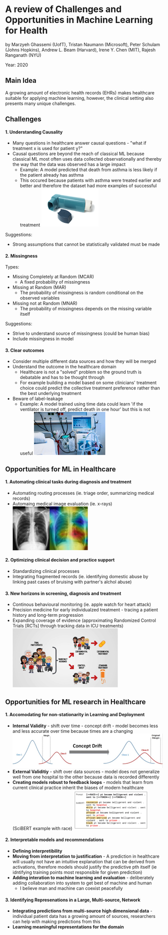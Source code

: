 # A review of Challenges and Opportunities in Machine Learning for Health

by Marzyeh Ghassemi (UofT), Tristan Naumann (Microsoft), Peter Schulam (Johns Hopkins), Andrew L. Beam (Harvard), Irene Y. Chen (MIT), Rajesh Ranganath (NYU)

Year: 2020

## Main Idea

A growing amount of electronic health records (EHRs) makes healthcare suitable for applying machine learning, however, the clinical setting also presents many unique challenges.

## Challenges

#### 1. Understanding Causality

-   Many questions in healthcare answer causal questions - "what if treatment x is used for patient y?"
-   Causal questions are beyond the reach of classical ML because classical ML most often uses data collected observationally and thereby the way that the data was observed has a large impact
    -   Example: A model predicted that death from asthma is less likely if the patient already has asthma
    -   This occured because patients with asthma were treated earlier and better and therefore the dataset had more examples of successful treatment
        <img src='assets/Inhaler.jpg' width='40%'>

Suggestions:

-   Strong assumptions that cannot be statistically validated must be made

#### 2. Missingness

Types:

-   Missing Completely at Random (MCAR)
    -   A fixed probability of missingness
-   Missing at Random (MAR)
    -   The probability of missingness is random conditional on the observed variables
-   Missing not at Random (MNAR)
    -   The probability of missingness depends on the missing variable itself

Suggestions:

-   Strive to understand source of missingness (could be human bias)
-   Include missingness in model

#### 3. Clear outcomes

-   Consider multiple different data sources and how they will be merged
-   Understand the outcome in the healthcare domain
    -   Healthcare is not a "solved" problem so the ground truth is debatable and has to be thought through
    -   For example building a model based on some clinicians' treatment choice could predict the collective treatment preference rather than the best underlying treatment
-   Beware of label-leakage
    -   Example: A model trained using time data could learn 'if the ventilator is turned off, predict death in one hour' but this is not useful
        <img src='assets/ventilator.jpg' width='50%'>

## Opportunities for ML in Healthcare

#### 1. Automating clinical tasks during diagnosis and treatment

-   Automating routing processes (ie. triage order, summarizing medical records)
-   Automaing medical image evaluation (ie. x-rays)
    <img src='assets/ml-xray.jpg' width='50%'>

#### 2. Optimizing clinical decision and practice support

-   Standardizing clinical processes
-   Integrating fragmented records (ie. identifying domestic abuse by linking past cases of bruising with partner's alchol abuse)

#### 3. New horizons in screening, diagnosis and treatment

-   Continous behavioural monitoring (ie. apple watch for heart attack)
-   Precision medicine for early individualzed treatment - tracing a patient history and long-term progression
-   Expanding coverage of evidence (approximating Randomized Control Trials [RCTs] through tracking data in ICU treatments)
    <img src='assets/RCT.jpg' width='70%'>

## Opportunities for ML research in Healthcare

#### 1. Accomodating for non-stationarity in Learning and Deployment

-   **Internal Validity** - shift over time - concept drift - model becomes less and less accurate over time because times are a changing
    <img src='assets/Concept-drift.jpg'>
-   **External Validitiy** - shift over data sources - model does not generalize well from one hospital to the other because data is recorded differently
-   **Creating models robust to feedback loops** - models that learn from current clinical practice inherit the biases of modern healthcare (SciBERT example with race)
    <img src='assets/Inherting-bias.png' width='50%'>

#### 2. Interpretable models and recommendations

-   **Defining interpretibility**
-   **Moving from interpretation to justification** - A prediction in healthcare will usually not have an intuitive explanation that can be derived from activations, therefore models should justify the predictive pth itself (ie idntifying training points most responsible for given prediction)
-   **Adding interation to machine learning and evaluation** - deliberately adding collaboration into system to get best of machine and human
    -   I believe man and machine can coexist peacefully

#### 3. Identifying Represenations in a Large, Multi-source, Network

-   **Integrating predictions from multi-source high dimensional data** - individual patient data has a growing amount of sources, researchers can help with making predictions from this
-   **Learning meaningful representations for the domain**
